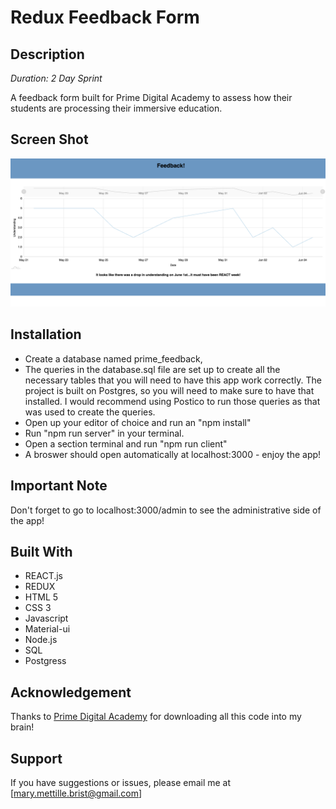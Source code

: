 # Redux Feedback Form

## Description

_Duration: 2 Day Sprint_

A feedback form built for Prime Digital Academy to assess how their students are processing their immersive education.

## Screen Shot
![Image of a graph](./understanding-graph.png)

## Installation

- Create a database named prime_feedback,
- The queries in the database.sql file are set up to create all the necessary tables that you will need to have this app work correctly. The project is built on Postgres, so you will need to make sure to have that installed. I would recommend using Postico to run those queries as that was used to create the queries.
- Open up your editor of choice and run an "npm install"
- Run "npm run server" in your terminal.
- Open a section terminal and run "npm run client"
- A broswer should open automatically at localhost:3000 - enjoy the app!

## Important Note
Don't forget to go to localhost:3000/admin to see the administrative side of the app!

## Built With

- REACT.js
- REDUX
- HTML 5
- CSS 3
- Javascript
- Material-ui
- Node.js
- SQL
- Postgress

## Acknowledgement
Thanks to [Prime Digital Academy](www.primeacademy.io) for downloading all this code into my brain!

## Support
If you have suggestions or issues, please email me at [mary.mettille.brist@gmail.com]
